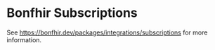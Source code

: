 # Bonfhir Subscriptions

See https://bonfhir.dev/packages/integrations/subscriptions for more information.
